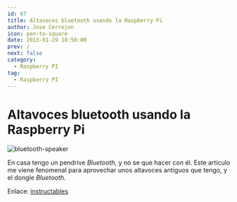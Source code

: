 ```yaml
---
id: 67
title: Altavoces bluetooth usando la Raspberry Pi
author: Jose Cerrejon
icon: pen-to-square
date: 2013-01-29 18:50:00
prev: /
next: false
category:
  - Raspberry PI
tag:
  - Raspberry PI
---
```


# Altavoces bluetooth usando la Raspberry Pi

![bluetooth-speaker](/images/bluetooth-speaker.jpg)

En casa tengo un pendrive *Bluetooth*, y no se que hacer con él. Este artículo me viene fenomenal para aprovechar unos altavoces antiguos que tengo, y el dongle *Bluetooth*.

Enlace: [instructables](http://www.instructables.com/id/Bluetooth-Speakers-using-Raspberry-Pi/)